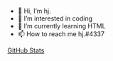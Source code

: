 - 👋 Hi, I’m hj.
- 👀 I’m interested in coding
- 🌱 I’m currently learning HTML
- 📫 How to reach me hj.#4337

[GitHub Stats](https://github-readme-stats.vercel.app/api?HjInYoMama&theme=radical)
